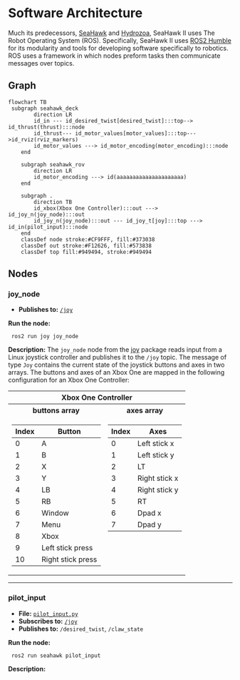 # Software Architecture
Much its predecessors, [SeaHawk](https://github.com/CabrilloRoboticsClub/cabrillo_rov_2023/releases/tag/MATEROV-2023) and [Hydrozoa](https://github.com/CabrilloRoboticsClub/cabrillo_rov_2022), SeaHawk II uses The Robot Operating System (ROS). Specifically, SeaHawk II uses [ROS2 Humble](https://docs.ros.org/en/humble/index.html) for its modularity and tools for developing software specifically to robotics. ROS uses a framework in which nodes preform tasks then communicate messages over topics. 

## Graph
```mermaid
flowchart TB
 subgraph seahawk_deck
        direction LR
        id_in --- id_desired_twist[desired_twist]:::top--> id_thrust(thrust):::node
        id_thrust--- id_motor_values[motor_values]:::top--->id_rviz(rviz_markers)
        id_motor_values ---> id_motor_encoding(motor_encoding):::node
    end

    subgraph seahawk_rov
        direction LR
        id_motor_encoding ---> id(aaaaaaaaaaaaaaaaaaaaa)
    end

    subgraph .
        direction TB
        id_xbox(Xbox One Controller):::out ---> id_joy_n(joy_node):::out
        id_joy_n(joy_node):::out --- id_joy_t[joy]:::top ---> id_in(pilot_input):::node
    end
    classDef node stroke:#CF9FFF, fill:#373038
    classDef out stroke:#F12626, fill:#573838
    classDef top fill:#949494, stroke:#949494
```

## Nodes

### joy_node
- **Publishes to:** [`/joy`](http://docs.ros.org/en/api/sensor_msgs/html/msg/Joy.html)

**Run the node:**
```console
 ros2 run joy joy_node
```

**Description:**
The `joy_node` node from the [joy](http://wiki.ros.org/joy) package reads input from a Linux joystick controller and publishes it to the `/joy` topic. The message of type `Joy` contains the current state of the joystick buttons and axes in two arrays. The buttons and axes of an Xbox One are mapped in the following configuration for an Xbox One Controller:

<table>
<tr><th colspan=2 style="text-align: center">Xbox One Controller</th></tr>
<tr><th style="text-align: center"> buttons array</th><th style="text-align: center">axes array</th></tr>
<tr><td>

| Index | Button | 
| ----- | ------ | 
| 0 | A | 
| 1 | B |
| 2 | X | as
| 3 | Y | 
| 4 | LB | 
| 5 | RB |
| 6 | Window | 
| 7 | Menu | 
| 8 | Xbox | 
| 9 | Left stick press | 
| 10 | Right stick press | 

</td><td valign="top">

| Index | Axes | 
| ----- | ---- | 
| 0 | Left stick x |
| 1 | Left stick y | 
| 2 | LT | 
| 3 | Right stick x | 
| 4 | Right stick y | 
| 5 | RT | 
| 6 | Dpad x | 
| 7 | Dpad y | 

</td></tr> <table>


---
### pilot_input
- **File:** [`pilot_input.py`](https://github.com/CabrilloRoboticsClub/cabrillo_rov_2023/blob/main/src/seahawk/seahawk_deck/pilot_input.py)
- **Subscribes to:** [`/joy`](http://docs.ros.org/en/api/sensor_msgs/html/msg/Joy.html)
- **Publishes to:** `/desired_twist`, `/claw_state`

**Run the node:**
```console
 ros2 run seahawk pilot_input
```

**Description:**
